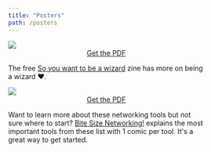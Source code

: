 ```yaml
---
title: "Posters"
path: /posters
---
```


<div style="width: 400px" class="pt-4">
<a href="/wizard-programmer.pdf"><img src="/images/wizard-programmer.png"></a>
<div align="center">
<a class="text-xl rounded bg-orange-500 pt-1 pb-1 pr-4 pl-4 text-white hover:text-white no-underline leading-loose" href="/wizard-programmer.pdf">Get the PDF</a>
</div>
<p class="pt-4">
The free <a href="/zines/wizard">So you want to be a wizard</a> zine has more on being a wizard ❤.
</p>

</div>


<div style="width: 400px" class="pt-16">
<a href="/networking-tools-poster.pdf">
<img src="/images/networking-tools-poster.png">
</a>
<div align="center">
<a class="text-xl rounded bg-orange-500 pt-1 pb-1 pr-4 pl-4 text-white hover:text-white no-underline leading-loose" href="/networking-tools-poster.pdf">Get the PDF</a>
</div>
<p class="pt-4">
Want to learn more about these networking tools but not sure where to start? <a
href="/zines/bite-size-networking">Bite Size Networking!</a> explains the most
important tools from these list with 1 comic per tool. It's a great way to get
started.
</p>
</div>



